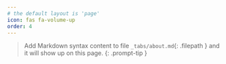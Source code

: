 ```yaml
---
# the default layout is 'page'
icon: fas fa-volume-up
order: 4
---
```



> Add Markdown syntax content to file `_tabs/about.md`{: .filepath } and it will show up on this page.
{: .prompt-tip }

